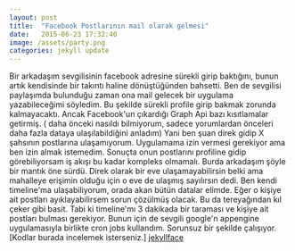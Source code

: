 ```yaml
---
layout: post
title:  "Facebook Postlarının mail olarak gelmesi"
date:   2015-06-23 17:32:40
image: /assets/party.png
categories: jekyll update
---
```


Bir arkadaşım sevgilisinin facebook adresine sürekli girip baktığını, bunun artık kendisinde bir takıntı haline dönüştüğünden bahsetti. Ben de sevgilisi paylaşımda bulunduğu zaman 
ona mail gelecek bir uygulama yazabileceğimi söyledim. Bu şekilde sürekli profile girip bakmak zorunda kalmayacaktı. Ancak Facebook'un çıkardığı Graph Api bazı kısıtlamalar getirmiş. ( daha önceki nasıldı bilmiyorum, sadece yorumlardan önceleri daha fazla dataya ulaşılabildiğini anladım) Yani ben şuan direk gidip X şahsının postlarına ulaşamıyorum. Uygulamama izin vermesi gerekiyor ama ben izin almak istemedim. Sonuçta onun postlarını profiline gidip görebiliyorsam iş akışı bu kadar kompleks olmamalı. Burda arkadaşım şöyle bir mantık öne sürdü. Direk olarak bir eve ulaşamayabilirsin belki ama mahalleye erişimin olduğu için o eve de ulaşmış sayılırsın dedi. Ben kendi timeline'ma ulaşabiliyorum, orada akan bütün datalar elimde. Eğer o kişiye ait postları ayıklayabilirsem sorun çözülmüş olacak. Bu da tereyağından kıl çeker gibi basit. Tabi ki timeline'mı 3 dakikada bir taraması ve kişiye ait postları bulması gerekiyor. Bunun için de sevgili google'n appengine uygulamasıyla birlikte cron jobs kullandım. Sorunsuz bir şekilde çalışıyor.
[Kodlar burada incelemek isterseniz.] [jekyllface]  

[jekyllface]: https://github.com/adakarci/fproject